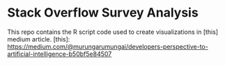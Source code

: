 # Stack Overflow Survey Analysis
This repo contains the R script code used to create visualizations in [this] medium article.
[this]: https://medium.com/@murungarumungai/developers-perspective-to-artificial-intelligence-b50bf5e84507